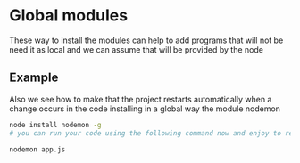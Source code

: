 # Global modules

These way to install the modules can help to add programs that will not be need it as local and we can assume that will be provided by the node 

## Example
Also we see how to make that the project restarts automatically when a change occurs in the code installing in a global way the module nodemon

```bash
node install nodemon -g
# you can run your code using the following command now and enjoy to restart the program as you changed, this is used for developing purpose. 

nodemon app.js
```